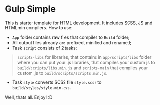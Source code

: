 # Gulp Simple
This is starter template for HTML development.
It includes SCSS, JS and HTMLmin compilers. 
How to use: 
- `App` folder contains raw files that compiles to `Build` folder;
- All output files already are prefixed, minified and renamed;
- Task `script` consists of 2 tasks: 
> `scripts-libs` for libraries, that contains in `app/scripts/libs` folder where you can put your .js libraries, that compiles your custom js to `build/scripts/libs.min.js`
> and `scripts-main` that compiles your custom .js to `build/scripts/scripts.min.js`.
- Task `style` converts SCSS file `style.scss` to `build/styles/style.min.css`. 

Well, thats all. Enjoy! :D
